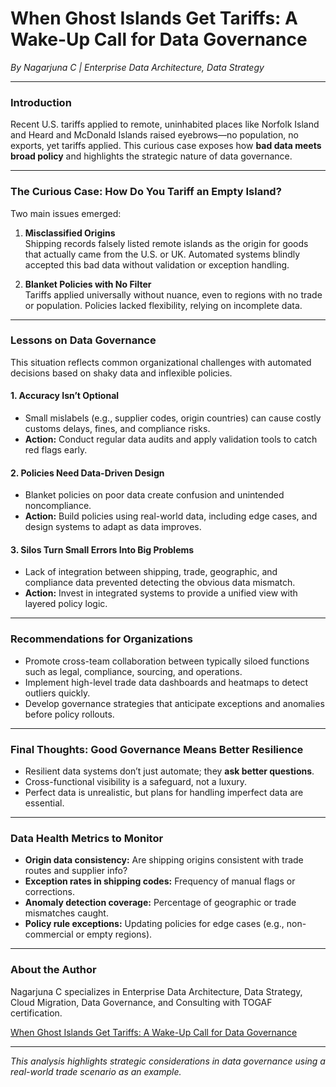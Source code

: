 # When Ghost Islands Get Tariffs: A Wake-Up Call for Data Governance  
*By Nagarjuna C | Enterprise Data Architecture, Data Strategy*

---

### Introduction  
Recent U.S. tariffs applied to remote, uninhabited places like Norfolk Island and Heard and McDonald Islands raised eyebrows—no population, no exports, yet tariffs applied. This curious case exposes how **bad data meets broad policy** and highlights the strategic nature of data governance.

---

### The Curious Case: How Do You Tariff an Empty Island?

Two main issues emerged:  
1. **Misclassified Origins**  
   Shipping records falsely listed remote islands as the origin for goods that actually came from the U.S. or UK. Automated systems blindly accepted this bad data without validation or exception handling.  

2. **Blanket Policies with No Filter**  
   Tariffs applied universally without nuance, even to regions with no trade or population. Policies lacked flexibility, relying on incomplete data.

---

### Lessons on Data Governance

This situation reflects common organizational challenges with automated decisions based on shaky data and inflexible policies.

#### 1. Accuracy Isn’t Optional  
- Small mislabels (e.g., supplier codes, origin countries) can cause costly customs delays, fines, and compliance risks.  
- **Action:** Conduct regular data audits and apply validation tools to catch red flags early.

#### 2. Policies Need Data-Driven Design  
- Blanket policies on poor data create confusion and unintended noncompliance.  
- **Action:** Build policies using real-world data, including edge cases, and design systems to adapt as data improves.

#### 3. Silos Turn Small Errors Into Big Problems  
- Lack of integration between shipping, trade, geographic, and compliance data prevented detecting the obvious data mismatch.  
- **Action:** Invest in integrated systems to provide a unified view with layered policy logic.

---

### Recommendations for Organizations  

- Promote cross-team collaboration between typically siloed functions such as legal, compliance, sourcing, and operations.  
- Implement high-level trade data dashboards and heatmaps to detect outliers quickly.  
- Develop governance strategies that anticipate exceptions and anomalies before policy rollouts.

---

### Final Thoughts: Good Governance Means Better Resilience  

- Resilient data systems don’t just automate; they **ask better questions**.  
- Cross-functional visibility is a safeguard, not a luxury.  
- Perfect data is unrealistic, but plans for handling imperfect data are essential.

---

### Data Health Metrics to Monitor  
- **Origin data consistency:** Are shipping origins consistent with trade routes and supplier info?  
- **Exception rates in shipping codes:** Frequency of manual flags or corrections.  
- **Anomaly detection coverage:** Percentage of geographic or trade mismatches caught.  
- **Policy rule exceptions:** Updating policies for edge cases (e.g., non-commercial or empty regions).

---

### About the Author  
Nagarjuna C specializes in Enterprise Data Architecture, Data Strategy, Cloud Migration, Data Governance, and Consulting with TOGAF certification.

[When Ghost Islands Get Tariffs: A Wake-Up Call for Data Governance](https://www.linkedin.com/pulse/when-ghost-islands-get-tariffs-wake-up-call-data-governance-c-fw8le/?trackingId=5CD7hrs9taEAVVY%2BNUsapQ%3D%3D)

---

*This analysis highlights strategic considerations in data governance using a real-world trade scenario as an example.*

